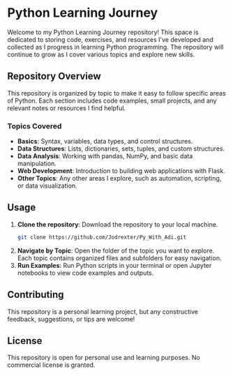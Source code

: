 
# Python Learning Journey

Welcome to my Python Learning Journey repository! This space is dedicated to storing code, exercises, and resources I've developed and collected as I progress in learning Python programming. The repository will continue to grow as I cover various topics and explore new skills.

## Repository Overview

This repository is organized by topic to make it easy to follow specific areas of Python. Each section includes code examples, small projects, and any relevant notes or resources I find helpful.

### Topics Covered

- **Basics**: Syntax, variables, data types, and control structures.
- **Data Structures**: Lists, dictionaries, sets, tuples, and custom structures.
- **Data Analysis**: Working with pandas, NumPy, and basic data manipulation.
- **Web Development**: Introduction to building web applications with Flask.
- **Other Topics**: Any other areas I explore, such as automation, scripting, or data visualization.

## Usage

1. **Clone the repository**: Download the repository to your local machine.
   ```bash
   git clone https://github.com/Jodrexter/Py_With_Adi.git
   ```
2. **Navigate by Topic**: Open the folder of the topic you want to explore. Each topic contains organized files and subfolders for easy navigation.
3. **Run Examples**: Run Python scripts in your terminal or open Jupyter notebooks to view code examples and outputs.

## Contributing

This repository is a personal learning project, but any constructive feedback, suggestions, or tips are welcome! 

## License

This repository is open for personal use and learning purposes. No commercial license is granted.
